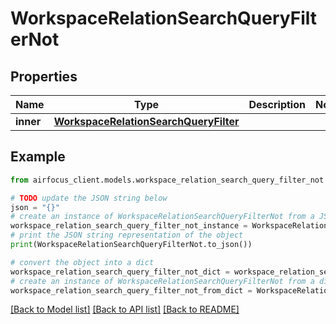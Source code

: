 # WorkspaceRelationSearchQueryFilterNot


## Properties

Name | Type | Description | Notes
------------ | ------------- | ------------- | -------------
**inner** | [**WorkspaceRelationSearchQueryFilter**](WorkspaceRelationSearchQueryFilter.md) |  | 

## Example

```python
from airfocus_client.models.workspace_relation_search_query_filter_not import WorkspaceRelationSearchQueryFilterNot

# TODO update the JSON string below
json = "{}"
# create an instance of WorkspaceRelationSearchQueryFilterNot from a JSON string
workspace_relation_search_query_filter_not_instance = WorkspaceRelationSearchQueryFilterNot.from_json(json)
# print the JSON string representation of the object
print(WorkspaceRelationSearchQueryFilterNot.to_json())

# convert the object into a dict
workspace_relation_search_query_filter_not_dict = workspace_relation_search_query_filter_not_instance.to_dict()
# create an instance of WorkspaceRelationSearchQueryFilterNot from a dict
workspace_relation_search_query_filter_not_from_dict = WorkspaceRelationSearchQueryFilterNot.from_dict(workspace_relation_search_query_filter_not_dict)
```
[[Back to Model list]](../README.md#documentation-for-models) [[Back to API list]](../README.md#documentation-for-api-endpoints) [[Back to README]](../README.md)


